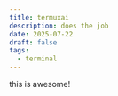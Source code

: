 ```yaml
---
title: termuxai
description: does the job
date: 2025-07-22
draft: false
tags:
  - terminal
---
```

this is awesome!